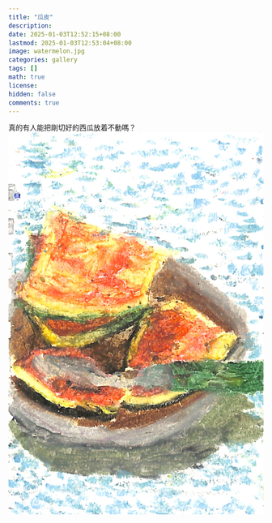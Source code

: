```yaml
---
title: "瓜皮"
description: 
date: 2025-01-03T12:52:15+08:00
lastmod: 2025-01-03T12:53:04+08:00
image: watermelon.jpg
categories: gallery
tags: []
math: true
license: 
hidden: false
comments: true
---
```


真的有人能把剛切好的西瓜放着不動嗎？
![watermelon-peel](watermelon.jpg)

